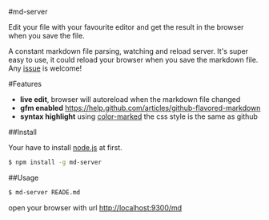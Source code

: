 #md-server

Edit your file with your favourite editor and get the result in the browser when you save the file.

A constant markdown file parsing, watching and reload server.
It's super easy to use, it could reload your browser when you save the markdown file.
Any [issue](https://github.com/chemzqm/md-server/issues) is welcome!

#Features

* **live edit**, browser will autoreload when the markdown file changed
* **gfm enabled** <https://help.github.com/articles/github-flavored-markdown>
* **syntax highlight** using [color-marked](https://github.com/chemzqm/marked) the css style is the same as github

##Install

Your have to install [node.js](http://nodejs.org/download/) at first.

``` sh
$ npm install -g md-server
```

##Usage

``` sh
$ md-server READE.md
```
open your browser with url <http://localhost:9300/md>
